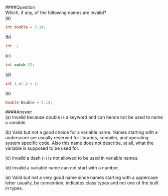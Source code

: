 ####Question  
Which, if any, of the following names are invalid?  
(a)  
```cpp
int double = 3.14;  
```
(b)  
```cpp
int _;  
```
(c)  
```cpp
int catch-22;  
```
(d)  
```cpp
int 1_or_2 = 1;
```
(e)  
```cpp
double Double = 3.14;  
```
####Answer  
(a) Invalid because double is a keyword and can hence not be used to name a variable.  

(b) Valid but not a good choice for a variable name. Names starting with a underscore are usually reserved for libraries, compiler, and operating system specific code. Also this name does not describe, at all, what the variable is supposed to be used for.  
 
(c) Invalid a dash (-) is not allowed to be used in variable names.  

(d) Invalid a variable name can not start with a number.  

(e) Valid but not a very good name since names starting with a uppercase letter usually, by convention, indicates class types and not one of the built in types.    

